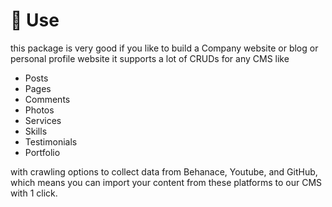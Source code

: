 # 📐 Use

this package is very good if you like to build a Company website or blog or personal profile website it supports a lot of CRUDs for any CMS like

* Posts
* Pages
* Comments
* Photos
* Services
* Skills
* Testimonials
* Portfolio

with crawling options to collect data from Behanace, Youtube, and GitHub, which means you can import your content from these platforms to our CMS with 1 click.
